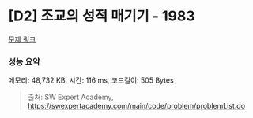 # [D2] 조교의 성적 매기기 - 1983 

[문제 링크](https://swexpertacademy.com/main/code/problem/problemDetail.do?contestProbId=AV5PwGK6AcIDFAUq) 

### 성능 요약

메모리: 48,732 KB, 시간: 116 ms, 코드길이: 505 Bytes



> 출처: SW Expert Academy, https://swexpertacademy.com/main/code/problem/problemList.do